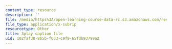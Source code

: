 ```yaml
---
content_type: resource
description: ''
file: /media/https%3A/open-learning-course-data-rc.s3.amazonaws.com/res-18-009-learn-differential-equations-up-close-with-gilbert-strang-and-cleve-moler-fall-2015/102faf388b5bf033c9f965fdb93799a2_nGKeHq_kRQA.srt
file_type: application/x-subrip
resourcetype: Other
title: 3play caption file
uid: 102faf38-8b5b-f033-c9f9-65fdb93799a2
---
```

